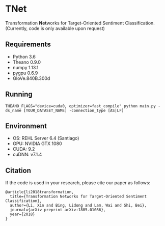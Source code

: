 # TNet
**T**ransformation **Net**works for Target-Oriented Sentiment Classification. (Currently, code is only available upon request)

## Requirements
* Python 3.6
* Theano 0.9.0
* numpy 1.13.1
* pygpu 0.6.9
* GloVe.840B.300d

## Running
```
THEANO_FLAGS="device=cuda0, optimizer=fast_compile" python main.py -ds_name [YOUR_DATASET_NAME] -connection_type [AS|LF]
```

## Environment
* OS: REHL Server 6.4 (Santiago)
* GPU: NVIDIA GTX 1080
* CUDA: 9.2
* cuDNN: v7.1.4


## Citation
If the code is used in your research, please cite our paper as follows:
```
@article{li2018transformation,
  title={Transformation Networks for Target-Oriented Sentiment Classification},
  author={Li, Xin and Bing, Lidong and Lam, Wai and Shi, Bei},
  journal={arXiv preprint arXiv:1805.01086},
  year={2018}
}
```
